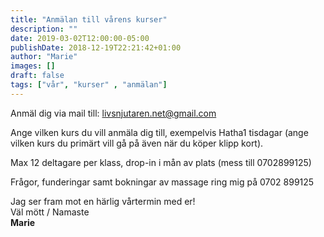 ```yaml
---
title: "Anmälan till vårens kurser"
description: ""
date: 2019-03-02T12:00:00-05:00
publishDate: 2018-12-19T22:21:42+01:00
author: "Marie"
images: []
draft: false
tags: ["vår", "kurser" , "anmälan"]
---
```


Anmäl dig via mail till: livsnjutaren.net@gmail.com

Ange vilken kurs du vill anmäla dig till, exempelvis Hatha1 tisdagar (ange vilken kurs du primärt vill gå på även när du köper klipp kort).

Max 12 deltagare per klass, drop-in i mån av plats (mess till 0702899125)

Frågor, funderingar samt bokningar av massage ring mig på 0702 899125

Jag ser fram mot en härlig vårtermin med er!\
Väl mött / Namaste\
**Marie**
